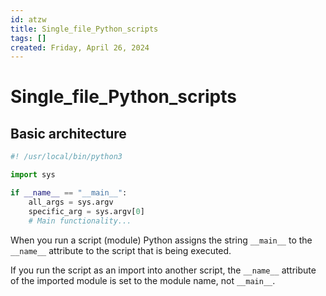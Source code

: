 ```yaml
---
id: atzw
title: Single_file_Python_scripts
tags: []
created: Friday, April 26, 2024
---
```


# Single_file_Python_scripts

## Basic architecture

```py
#! /usr/local/bin/python3

import sys

if __name__ == "__main__":
    all_args = sys.argv
    specific_arg = sys.argv[0]
    # Main functionality...
```

When you run a script (module) Python assigns the string `__main__` to the
`__name__` attribute to the script that is being executed.

If you run the script as an import into another script, the `__name__` attribute
of the imported module is set to the module name, not `__main__`.
